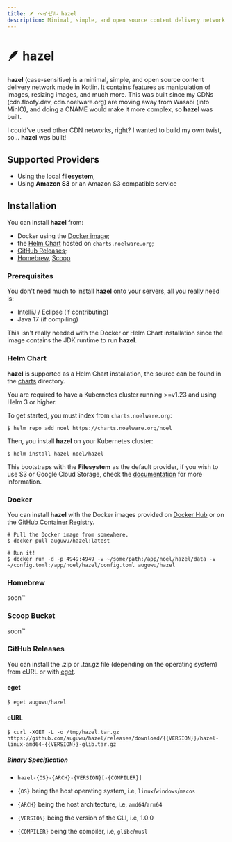```yaml
---
title: 🪶 ヘイゼル hazel
description: Minimal, simple, and open source content delivery network made in Kotlin
---
```


# 🪶 hazel
**hazel** (case-sensitive) is a minimal, simple, and open source content delivery network made in Kotlin. It contains features
as manipulation of images, resizing images, and much more. This was built since my CDNs (cdn.floofy.dev, cdn.noelware.org) are moving
away from Wasabi (into MinIO), and doing a CNAME would make it more complex, so **hazel** was built.

I could've used other CDN networks, right? I wanted to build my own twist, so... **hazel** was built!

## Supported Providers
- Using the local **filesystem**,
- Using **Amazon S3** or an Amazon S3 compatible service

## Installation
You can install **hazel** from:

- Docker using the [Docker image](#docker);
- the [Helm Chart](#helm-chart) hosted on `charts.noelware.org`;
- [GitHub Releases](#releases);
- [Homebrew](#homebrew), [Scoop](#scoop-bucket)

### Prerequisites
You don't need much to install **hazel** onto your servers, all you really need is:

- IntelliJ / Eclipse (if contributing)
- Java 17 (if compiling)

This isn't really needed with the Docker or Helm Chart installation since the image contains the JDK runtime to
run **hazel**.

### Helm Chart
**hazel** is supported as a Helm Chart installation, the source can be found in the [charts](./charts) directory.

You are required to have a Kubernetes cluster running >=v1.23 and using Helm 3 or higher.

To get started, you must index from `charts.noelware.org`:

```shell
$ helm repo add noel https://charts.noelware.org/noel
```

Then, you install **hazel** on your Kubernetes cluster:

```shell
$ helm install hazel noel/hazel
```

This bootstraps with the **Filesystem** as the default provider, if you wish to use S3 or Google Cloud Storage, check the
[documentation](./charts/docs.md) for more information.

### Docker
You can install **hazel** with the Docker images provided on [Docker Hub](https://hub.docker.com/r/auguwu/hazel) or
on the [GitHub Container Registry]().

```shell
# Pull the Docker image from somewhere.
$ docker pull auguwu/hazel:latest

# Run it!
$ docker run -d -p 4949:4949 -v ~/some/path:/app/noel/hazel/data -v ~/config.toml:/app/noel/hazel/config.toml auguwu/hazel
```

### Homebrew
soon:tm:

### Scoop Bucket
soon:tm:

### GitHub Releases
You can install the .zip or .tar.gz file (depending on the operating system) from cURL or with [eget](https://github.com/zyedidia/eget).

#### eget
```shell
$ eget auguwu/hazel
```

#### cURL
```shell
$ curl -XGET -L -o /tmp/hazel.tar.gz https://github.com/auguwu/hazel/releases/download/{{VERSION}}/hazel-linux-amd64-{{VERSION}}-glib.tar.gz
```

##### Binary Specification
- `hazel-{OS}-{ARCH}-{VERSION}[-{COMPILER}]`

- `{OS}` being the host operating system, i.e, `linux`/`windows`/`macos`
- `{ARCH}` being the host architecture, i.e, `amd64`/`arm64`
- `{VERSION}` being the version of the CLI, i.e, 1.0.0
- `{COMPILER}` being the compiler, i.e, `glibc`/`musl`
